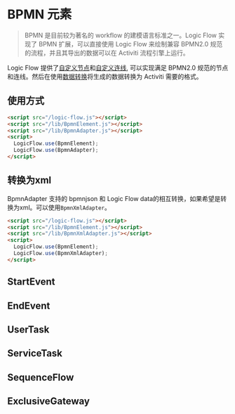 # BPMN 元素

> BPMN 是目前较为著名的 workflow 的建模语言标准之一。Logic Flow 实现了 BPMN 扩展，可以直接使用 Logic Flow 来绘制兼容 BPMN2.0 规范的流程，并且其导出的数据可以在 Activiti 流程引擎上运行。

Logic Flow 提供了[自定义节点](../advance/customNode)和[自定义连线](../advance/customEdge), 可以实现满足 BPMN2.0 规范的节点和连线。然后在使用[数据转换](../extension/adapter)将生成的数据转换为 Activiti 需要的格式。

## 使用方式

```html
<script src="/logic-flow.js"></script>
<script src="/lib/BpmnElement.js"></script>
<script src="/lib/BpmnAdapter.js"></script>
<script>
  LogicFlow.use(BpmnElement);
  LogicFlow.use(BpmnAdapter);
</script>
```

## 转换为xml

BpmnAdapter 支持的 bpmnjson 和 Logic Flow data的相互转换，如果希望是转换为xml。可以使用`BpmnXmlAdapter`。

```html
<script src="/logic-flow.js"></script>
<script src="/lib/BpmnElement.js"></script>
<script src="/lib/BpmnXmlAdapter.js"></script>
<script>
  LogicFlow.use(BpmnElement);
  LogicFlow.use(BpmnXmlAdapter);
</script>
```

## StartEvent
## EndEvent
## UserTask
## ServiceTask
## SequenceFlow
## ExclusiveGateway
